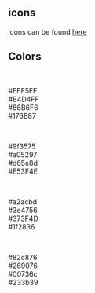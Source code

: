 ## icons

icons can be found [here](https://iconify.design/)

## Colors

<br/> <div style="background-color: #EEF5FF" class="color"></div> #EEF5FF
<br/> <div style="background-color: #B4D4FF" class="color"></div> #B4D4FF
<br/> <div style="background-color: #86B6F6" class="color"></div> #86B6F6
<br/> <div style="background-color: #176B87" class="color"></div> #176B87

<br/> <div style="background-color: #9f3575" class="color"></div> #9f3575
<br/> <div style="background-color: #a05297" class="color"></div> #a05297
<br/> <div style="background-color: #d65e8d" class="color"></div> #d65e8d
<br/> <div style="background-color: #E53F4E" class="color"></div> #E53F4E

<br/> <div style="background-color: #a2acbd" class="color"></div> #a2acbd
<br/> <div style="background-color: #3e4756" class="color"></div> #3e4756
<br/> <div style="background-color: #373F4D" class="color"></div> #373F4D
<br/> <div style="background-color: #1f2836" class="color"></div> #1f2836

<br/> <div style="background-color: #82c876" class="color"></div> #82c876
<br/> <div style="background-color: #269076" class="color"></div> #269076
<br/> <div style="background-color: #00736c" class="color"></div> #00736c
<br/> <div style="background-color: #233b39" class="color"></div> #233b39
